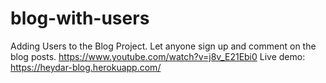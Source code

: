 # blog-with-users
Adding Users to the Blog Project. Let anyone sign up and comment on the blog posts.
https://www.youtube.com/watch?v=j8v_E21Ebi0
Live demo: https://heydar-blog.herokuapp.com/
